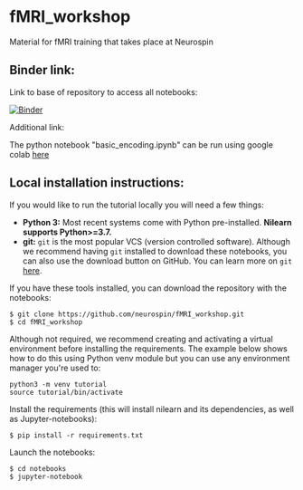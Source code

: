 # fMRI_workshop

Material for fMRI training that takes place at Neurospin


## Binder link:

Link to base of repository to access all notebooks:

[![Binder](https://mybinder.org/badge_logo.svg)](https://mybinder.org/v2/gh/neurospin/fMRI_workshop/HEAD)

Additional link:

The python notebook "basic_encoding.ipynb" can be run using google colab [here](https://colab.research.google.com/github/neurospin/fMRI_workshop/blob/main/notebooks/basic_encoding.ipynb)


## Local installation instructions:

If you would like to run the tutorial locally you will need a few things:

- **Python 3:** Most recent systems come with Python pre-installed. **Nilearn supports Python>=3.7.**
- **git:** `git` is the most popular VCS (version controlled software). Although we recommend having `git` installed to download these notebooks, you can also use the download button on GitHub. You can learn more on `git` [here](https://git-scm.com/book/en/v2/Getting-Started-What-is-Git%3F).

If you have these tools installed, you can download the repository with the notebooks:

```
$ git clone https://github.com/neurospin/fMRI_workshop.git
$ cd fMRI_workshop
```

Although not required, we recommend creating and activating a virtual environment before installing the requirements.
The example below shows how to do this using Python venv module but you can use any environment manager you're used to:

```
python3 -m venv tutorial
source tutorial/bin/activate
```

Install the requirements (this will install nilearn and its dependencies, as well as Jupyter-notebooks):

```
$ pip install -r requirements.txt
```

Launch the notebooks:

```
$ cd notebooks
$ jupyter-notebook
```

